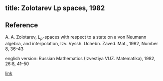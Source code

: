 title: Zolotarev Lp spaces, 1982 
---

## Reference

A. A. Zolotarev, $L_p$-spaces with respect to a state on a von Neumann algebra, and interpolation, Izv. Vyssh. Uchebn. Zaved.
Mat., 1982, Number 8, 36–43

english version: Russian Mathematics (Izvestiya VUZ. Matematika), 1982, 26:8, 41–50

[link](http://www.mathnet.ru/links/e44f43518ac897aa6ca3d779369d3698/ivm6863.pdf)
